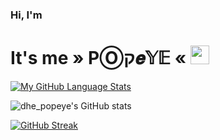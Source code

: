 <h3 align=>Hi, I'm </h3>



# It's me » PⓄק𝒆𝕐𝔼 « <img src="https://raw.githubusercontent.com/MartinHeinz/MartinHeinz/master/wave.gif" width="30px">






[![My GitHub Language Stats](https://github-readme-stats.vercel.app/api/top-langs/?username=popeye0013&langs_count=5&theme=dark)]()

![dhe_popeye's GitHub stats](https://github-readme-stats.vercel.app/api?username=popeye0013&show_icons=true&theme=dark)

[![GitHub Streak](https://github-readme-streak-stats.herokuapp.com/?user=popeye0013&theme=dark)](https://git.io/streak-stats)
